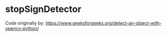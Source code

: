 # stopSignDetector
Code originally by: https://www.geeksforgeeks.org/detect-an-object-with-opencv-python/ 
